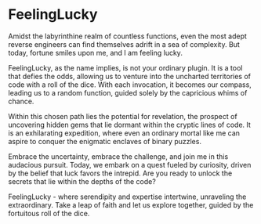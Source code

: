 # FeelingLucky

Amidst the labyrinthine realm of countless functions, even the most adept reverse engineers can find themselves adrift in a sea of complexity. But today, fortune smiles upon me, and I am feeling lucky.

FeelingLucky, as the name implies, is not your ordinary plugin. It is a tool that defies the odds, allowing us to venture into the uncharted territories of code with a roll of the dice. With each invocation, it becomes our compass, leading us to a random function, guided solely by the capricious whims of chance.

Within this chosen path lies the potential for revelation, the prospect of uncovering hidden gems that lie dormant within the cryptic lines of code. It is an exhilarating expedition, where even an ordinary mortal like me can aspire to conquer the enigmatic enclaves of binary puzzles.

Embrace the uncertainty, embrace the challenge, and join me in this audacious pursuit. Today, we embark on a quest fueled by curiosity, driven by the belief that luck favors the intrepid. Are you ready to unlock the secrets that lie within the depths of the code?

FeelingLucky - where serendipity and expertise intertwine, unraveling the extraordinary. Take a leap of faith and let us explore together, guided by the fortuitous roll of the dice.
